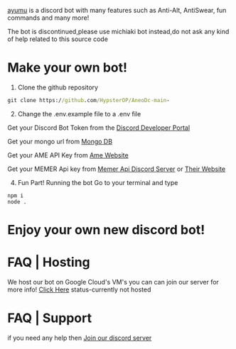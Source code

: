 [ayumu](https://dsc.gg/ayumu) is a discord bot with many features such as Anti-Alt, AntiSwear, fun commands and many more!

The bot is discontinued,please use michiaki bot instead,do not ask any kind of help related to this source code
# Make your own bot!

1. Clone the github repository
```cmd
git clone https://github.com/HypsterOP/AneoDc-main-
```
2. Change the .env.example file to a .env file

Get your Discord Bot Token from the [Discord Developer Portal](https://discord.com/developers/applications)

Get your mongo url from [Mongo DB](https://www.mongodb.com)

Get your AME API Key from [Ame Website](https://api.amethyste.moe/)

Get your MEMER Api key from [Memer Api Discord Server](https://discord.gg/QsXVhm2ZMe) or [Their Website](https://memer-api.js.org/)

4. Fun Part! Running the bot
Go to your terminal and type
```
npm i
node .
```
# Enjoy your own new discord bot!

# FAQ | Hosting
We host our bot on Google Cloud's VM's you can can join our server for more info! [Click Here](https://discord.gg/RHRgmAmYnf)
status-currently not hosted

# FAQ | Support
if you need any help then [Join our discord server](https://discord.gg/RHRgmAmYnf)
